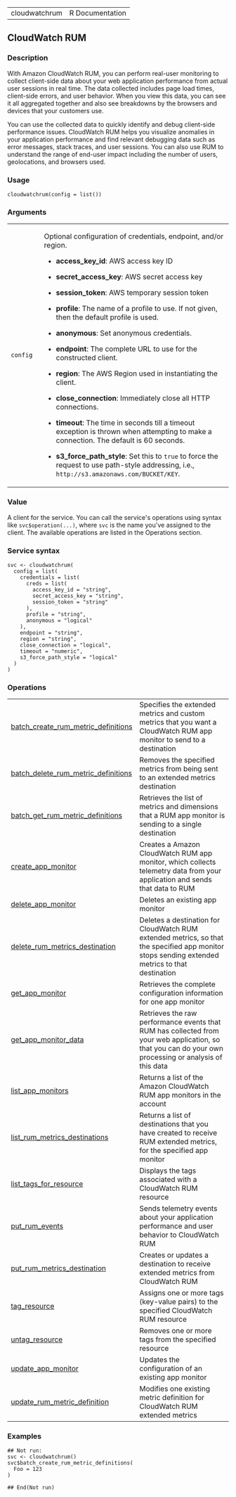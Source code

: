 <table style="width: 100%;">
<tbody>
<tr class="odd">
<td>cloudwatchrum</td>
<td style="text-align: right;">R Documentation</td>
</tr>
</tbody>
</table>

## CloudWatch RUM

### Description

With Amazon CloudWatch RUM, you can perform real-user monitoring to
collect client-side data about your web application performance from
actual user sessions in real time. The data collected includes page load
times, client-side errors, and user behavior. When you view this data,
you can see it all aggregated together and also see breakdowns by the
browsers and devices that your customers use.

You can use the collected data to quickly identify and debug client-side
performance issues. CloudWatch RUM helps you visualize anomalies in your
application performance and find relevant debugging data such as error
messages, stack traces, and user sessions. You can also use RUM to
understand the range of end-user impact including the number of users,
geolocations, and browsers used.

### Usage

    cloudwatchrum(config = list())

### Arguments

<table>
<colgroup>
<col style="width: 15%" />
<col style="width: 85%" />
</colgroup>
<tbody>
<tr class="odd">
<td><code id="cloudwatchrum_:_config">config</code></td>
<td><p>Optional configuration of credentials, endpoint, and/or
region.</p>
<ul>
<li><p><strong>access_key_id</strong>: AWS access key ID</p></li>
<li><p><strong>secret_access_key</strong>: AWS secret access
key</p></li>
<li><p><strong>session_token</strong>: AWS temporary session
token</p></li>
<li><p><strong>profile</strong>: The name of a profile to use. If not
given, then the default profile is used.</p></li>
<li><p><strong>anonymous</strong>: Set anonymous credentials.</p></li>
<li><p><strong>endpoint</strong>: The complete URL to use for the
constructed client.</p></li>
<li><p><strong>region</strong>: The AWS Region used in instantiating the
client.</p></li>
<li><p><strong>close_connection</strong>: Immediately close all HTTP
connections.</p></li>
<li><p><strong>timeout</strong>: The time in seconds till a timeout
exception is thrown when attempting to make a connection. The default is
60 seconds.</p></li>
<li><p><strong>s3_force_path_style</strong>: Set this to
<code>true</code> to force the request to use path-style addressing,
i.e., <code
style="white-space: pre;">⁠http://s3.amazonaws.com/BUCKET/KEY⁠</code>.</p></li>
</ul></td>
</tr>
</tbody>
</table>

### Value

A client for the service. You can call the service's operations using
syntax like `svc$operation(...)`, where `svc` is the name you've
assigned to the client. The available operations are listed in the
Operations section.

### Service syntax

    svc <- cloudwatchrum(
      config = list(
        credentials = list(
          creds = list(
            access_key_id = "string",
            secret_access_key = "string",
            session_token = "string"
          ),
          profile = "string",
          anonymous = "logical"
        ),
        endpoint = "string",
        region = "string",
        close_connection = "logical",
        timeout = "numeric",
        s3_force_path_style = "logical"
      )
    )

### Operations

<table>
<tbody>
<tr class="odd">
<td style="text-align: left;"><a href="../cloudwatchrum_batch_create_rum_metric_definitions/"> batch_create_rum_metric_definitions </a></td>
<td style="text-align: left;">Specifies the extended metrics and custom
metrics that you want a CloudWatch RUM app monitor to send to a
destination</td>
</tr>
<tr class="even">
<td style="text-align: left;"><a href="../cloudwatchrum_batch_delete_rum_metric_definitions/"> batch_delete_rum_metric_definitions </a></td>
<td style="text-align: left;">Removes the specified metrics from being
sent to an extended metrics destination</td>
</tr>
<tr class="odd">
<td style="text-align: left;"><a href="../cloudwatchrum_batch_get_rum_metric_definitions/"> batch_get_rum_metric_definitions </a></td>
<td style="text-align: left;">Retrieves the list of metrics and
dimensions that a RUM app monitor is sending to a single
destination</td>
</tr>
<tr class="even">
<td style="text-align: left;"><a href="../cloudwatchrum_create_app_monitor/"> create_app_monitor </a></td>
<td style="text-align: left;">Creates a Amazon CloudWatch RUM app
monitor, which collects telemetry data from your application and sends
that data to RUM</td>
</tr>
<tr class="odd">
<td style="text-align: left;"><a href="../cloudwatchrum_delete_app_monitor/"> delete_app_monitor </a></td>
<td style="text-align: left;">Deletes an existing app monitor</td>
</tr>
<tr class="even">
<td style="text-align: left;"><a href="../cloudwatchrum_delete_rum_metrics_destination/"> delete_rum_metrics_destination </a></td>
<td style="text-align: left;">Deletes a destination for CloudWatch RUM
extended metrics, so that the specified app monitor stops sending
extended metrics to that destination</td>
</tr>
<tr class="odd">
<td style="text-align: left;"><a href="../cloudwatchrum_get_app_monitor/"> get_app_monitor </a></td>
<td style="text-align: left;">Retrieves the complete configuration
information for one app monitor</td>
</tr>
<tr class="even">
<td style="text-align: left;"><a href="../cloudwatchrum_get_app_monitor_data/"> get_app_monitor_data </a></td>
<td style="text-align: left;">Retrieves the raw performance events that
RUM has collected from your web application, so that you can do your own
processing or analysis of this data</td>
</tr>
<tr class="odd">
<td style="text-align: left;"><a href="../cloudwatchrum_list_app_monitors/"> list_app_monitors </a></td>
<td style="text-align: left;">Returns a list of the Amazon CloudWatch
RUM app monitors in the account</td>
</tr>
<tr class="even">
<td style="text-align: left;"><a href="../cloudwatchrum_list_rum_metrics_destinations/"> list_rum_metrics_destinations </a></td>
<td style="text-align: left;">Returns a list of destinations that you
have created to receive RUM extended metrics, for the specified app
monitor</td>
</tr>
<tr class="odd">
<td style="text-align: left;"><a href="../cloudwatchrum_list_tags_for_resource/"> list_tags_for_resource </a></td>
<td style="text-align: left;">Displays the tags associated with a
CloudWatch RUM resource</td>
</tr>
<tr class="even">
<td style="text-align: left;"><a href="../cloudwatchrum_put_rum_events/"> put_rum_events </a></td>
<td style="text-align: left;">Sends telemetry events about your
application performance and user behavior to CloudWatch RUM</td>
</tr>
<tr class="odd">
<td style="text-align: left;"><a href="../cloudwatchrum_put_rum_metrics_destination/"> put_rum_metrics_destination </a></td>
<td style="text-align: left;">Creates or updates a destination to
receive extended metrics from CloudWatch RUM</td>
</tr>
<tr class="even">
<td style="text-align: left;"><a href="../cloudwatchrum_tag_resource/"> tag_resource </a></td>
<td style="text-align: left;">Assigns one or more tags (key-value pairs)
to the specified CloudWatch RUM resource</td>
</tr>
<tr class="odd">
<td style="text-align: left;"><a href="../cloudwatchrum_untag_resource/"> untag_resource </a></td>
<td style="text-align: left;">Removes one or more tags from the
specified resource</td>
</tr>
<tr class="even">
<td style="text-align: left;"><a href="../cloudwatchrum_update_app_monitor/"> update_app_monitor </a></td>
<td style="text-align: left;">Updates the configuration of an existing
app monitor</td>
</tr>
<tr class="odd">
<td style="text-align: left;"><a href="../cloudwatchrum_update_rum_metric_definition/"> update_rum_metric_definition </a></td>
<td style="text-align: left;">Modifies one existing metric definition
for CloudWatch RUM extended metrics</td>
</tr>
</tbody>
</table>

### Examples

    ## Not run: 
    svc <- cloudwatchrum()
    svc$batch_create_rum_metric_definitions(
      Foo = 123
    )

    ## End(Not run)
